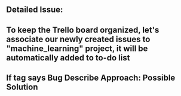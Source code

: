 ## Detailed Issue:

## To keep the Trello board organized, let's associate our newly created issues to "machine_learning" project, it will be automatically added to to-do list

## If tag says Bug Describe Approach: Possible Solution
